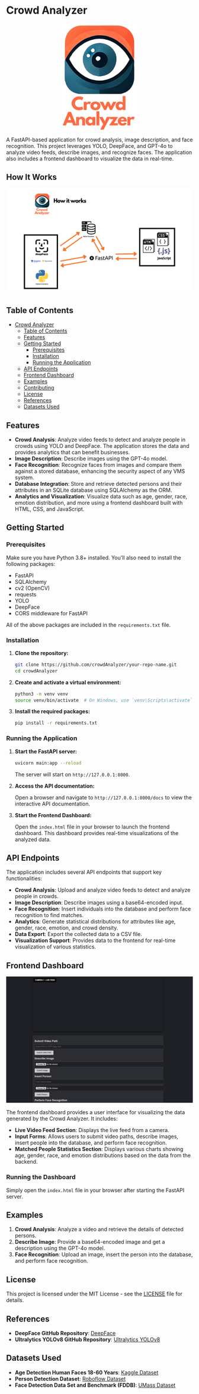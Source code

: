 # Crowd Analyzer

<p align="center">
  <img src="person_images/CA.png" alt="Project Logo" width="200px">
</p>

A FastAPI-based application for crowd analysis, image description, and face recognition. This project leverages YOLO, DeepFace, and GPT-4o to analyze video feeds, describe images, and recognize faces. The application also includes a frontend dashboard to visualize the data in real-time.

## How It Works

![How It Works](person_images/PFunctionality.png)

## Table of Contents

- [Crowd Analyzer](#crowd-analyzer)
  - [Table of Contents](#table-of-contents)
  - [Features](#features)
  - [Getting Started](#getting-started)
    - [Prerequisites](#prerequisites)
    - [Installation](#installation)
    - [Running the Application](#running-the-application)
  - [API Endpoints](#api-endpoints)
  - [Frontend Dashboard](#frontend-dashboard)
  - [Examples](#examples)
  - [Contributing](#contributing)
  - [License](#license)
  - [References](#references)
  - [Datasets Used](#datasets-used)

## Features

- **Crowd Analysis**: Analyze video feeds to detect and analyze people in crowds using YOLO and DeepFace. The application stores the data and provides analytics that can benefit businesses.
- **Image Description**: Describe images using the GPT-4o model.
- **Face Recognition**: Recognize faces from images and compare them against a stored database, enhancing the security aspect of any VMS system.
- **Database Integration**: Store and retrieve detected persons and their attributes in an SQLite database using SQLAlchemy as the ORM.
- **Analytics and Visualization**: Visualize data such as age, gender, race, emotion distribution, and more using a frontend dashboard built with HTML, CSS, and JavaScript.

## Getting Started

### Prerequisites

Make sure you have Python 3.8+ installed. You'll also need to install the following packages:

- FastAPI
- SQLAlchemy
- cv2 (OpenCV)
- requests
- YOLO
- DeepFace
- CORS middleware for FastAPI

All of the above packages are included in the `requirements.txt` file.

### Installation

1. **Clone the repository:**

   ```bash
   git clone https://github.com/crowdAnalyzer/your-repo-name.git
   cd crowdAnalyzer
   ```

2. **Create and activate a virtual environment:**

   ```bash
   python3 -m venv venv
   source venv/bin/activate  # On Windows, use `venv\Scripts\activate`
   ```

3. **Install the required packages:**

   ```bash
   pip install -r requirements.txt
   ```

### Running the Application

1. **Start the FastAPI server:**

   ```bash
   uvicorn main:app --reload
   ```

   The server will start on `http://127.0.0.1:8000`.

2. **Access the API documentation:**

   Open a browser and navigate to `http://127.0.0.1:8000/docs` to view the interactive API documentation.

3. **Start the Frontend Dashboard:**

   Open the `index.html` file in your browser to launch the frontend dashboard. This dashboard provides real-time visualizations of the analyzed data.

## API Endpoints

The application includes several API endpoints that support key functionalities:

- **Crowd Analysis**: Upload and analyze video feeds to detect and analyze people in crowds.
- **Image Description**: Describe images using a base64-encoded input.
- **Face Recognition**: Insert individuals into the database and perform face recognition to find matches.
- **Analytics**: Generate statistical distributions for attributes like age, gender, race, emotion, and crowd density.
- **Data Export**: Export the collected data to a CSV file.
- **Visualization Support**: Provides data to the frontend for real-time visualization of various statistics.

## Frontend Dashboard

<p align="center">
  <img src="person_images/frontend.png" alt="Project Logo" width="700px">
</p>


The frontend dashboard provides a user interface for visualizing the data generated by the Crowd Analyzer. It includes:

- **Live Video Feed Section**: Displays the live feed from a camera.
- **Input Forms**: Allows users to submit video paths, describe images, insert people into the database, and perform face recognition.
- **Matched People Statistics Section**: Displays various charts showing age, gender, race, and emotion distributions based on the data from the backend.

### Running the Dashboard

Simply open the `index.html` file in your browser after starting the FastAPI server.

## Examples

1. **Crowd Analysis**: Analyze a video and retrieve the details of detected persons.
2. **Describe Image**: Provide a base64-encoded image and get a description using the GPT-4o model.
3. **Face Recognition**: Upload an image, insert the person into the database, and perform face recognition.

## License

This project is licensed under the MIT License - see the [LICENSE](LICENSE) file for details.

## References

- **DeepFace GitHub Repository**: [DeepFace](https://github.com/serengil/deepface)
- **Ultralytics YOLOv8 GitHub Repository**: [Ultralytics YOLOv8](https://github.com/ultralytics/ultralytics)

## Datasets Used

- **Age Detection Human Faces 18-60 Years**: [Kaggle Dataset](https://www.kaggle.com/datasets/trainingdatapro/age-detection-human-faces-18-60-years?resource=download)
- **Person Detection Dataset**: [Roboflow Dataset](https://universe.roboflow.com/titulacin/person-detection-9a6mk)
- **Face Detection Data Set and Benchmark (FDDB)**: [UMass Dataset](http://vis-www.cs.umass.edu/fddb/)
